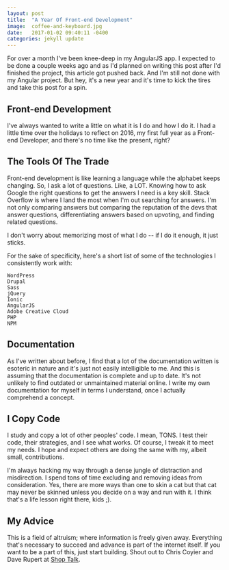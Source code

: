 ```yaml
---
layout: post
title:  "A Year Of Front-end Development"
image:  coffee-and-keyboard.jpg
date:   2017-01-02 09:40:11 -0400
categories: jekyll update
---
```

For over a month I've been knee-deep in my AngularJS app. I expected to be done a couple weeks ago and as I'd planned on writing this post after I'd finished the project, this article got pushed back. And I'm still not done with my Angular project. But hey, it's a new year and it's time to kick the tires and take this post for a spin.

## Front-end Development

I've always wanted to write a little on what it is I do and how I do it. I had a little time over the holidays to reflect on 2016, my first full year as a Front-end Developer, and there's no time like the present, right?

## The Tools Of The Trade

Front-end development is like learning a language while the alphabet keeps changing. So, I ask a lot of questions. Like, a LOT. Knowing how to ask Google the right questions to get the answers I need is a key skill. Stack Overflow is where I land the most when I'm out searching for answers. I'm not only comparing answers but comparing the reputation of the devs that answer questions, differentiating answers based on upvoting, and finding related questions.

I don't worry about memorizing most of what I do -- if I do it enough, it just sticks.

For the sake of specificity, here's a short list of some of the technologies I consistently work with:

    WordPress
    Drupal
    Sass
    jQuery
    Ionic
    AngularJS
    Adobe Creative Cloud
    PHP
    NPM

## Documentation

As I've written about before, I find that a lot of the documentation written is esoteric in nature and it's just not easily intelligible to me. And this is assuming that the documentation is complete and up to date. It's not unlikely to find outdated or unmaintained material online. I write my own documentation for myself in terms I understand, once I actually comprehend a concept.

## I Copy Code

I study and copy a lot of other peoples' code. I mean, TONS. I test their code, their strategies, and I see what works. Of course, I tweak it to meet my needs. I hope and expect others are doing the same with my, albeit small, contributions.

I'm always hacking my way through a dense jungle of distraction and misdirection. I spend tons of time excluding and removing ideas from consideration. Yes, there are more ways than one to skin a cat but that cat may never be skinned unless you decide on a way and run with it. I think that's a life lesson right there, kids ;).

## My Advice

This is a field of altruism; where information is freely given away. Everything that's necessary to succeed and advance is part of the internet itself. If you want to be a part of this, just start building. Shout out to Chris Coyier and Dave Rupert at [Shop Talk](http://shoptalkshow.com/).
